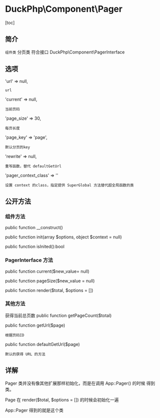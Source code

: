 # DuckPhp\Component\Pager
[toc]
## 简介
`组件类` 分页类 符合接口  DuckPhp\Component\PagerInterface

## 选项

'url' => null,

    url
'current' => null,

    当前页码
'page_size' => 30,

    每页长度
'page_key' => 'page',

    默认分页的key
'rewrite' => null,

    重写函数，替代 defaultGetUrl
'pager_context_class' => ''

    设置 context 的class，指定提供 SuperGlobal 方法替代超全局函数的类
## 公开方法

### 组件方法
public function __construct()

public function init(array $options, object $context = null)

public function isInited():bool

### PagerInterface 方法

public function current($new_value= null)

public function pageSize($new_value = null)

public function render($total, $options = [])


### 其他方法

获得当前总页数
public function getPageCount($total)

public function getUrl($page)

    根据页码ID
public function defaultGetUrl($page)

    默认的获得 URL 的方法

## 详解


Pager 类并没有像其他扩展那样初始化，而是在调用 App::Pager() 的时候 得到类。

Page 在 render($total, $options = []) 的时候会初始化一遍

App::Pager 得到的就是这个类